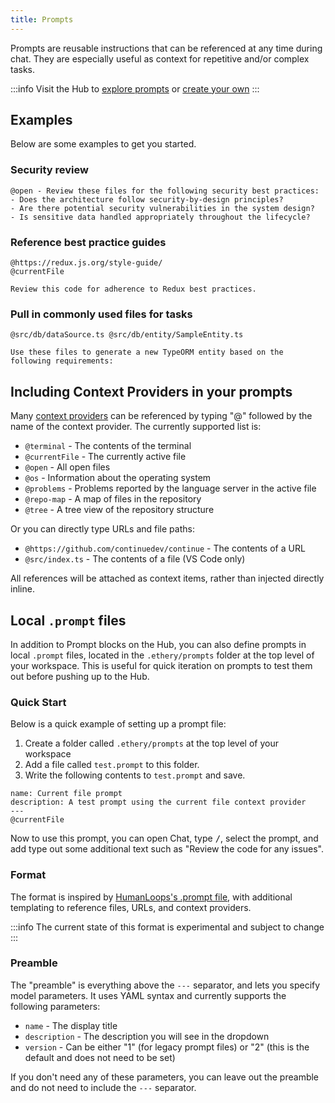```yaml
---
title: Prompts
---
```


Prompts are reusable instructions that can be referenced at any time during chat. They are especially useful as context for repetitive and/or complex tasks.

:::info
Visit the Hub to [explore prompts](https://hub.continue.dev/explore/prompts) or [create your own](https://hub.continue.dev/new?type=block&blockType=prompts)
:::

## Examples

Below are some examples to get you started.

### Security review

```text title="Security best practices review"
@open - Review these files for the following security best practices:
- Does the architecture follow security-by-design principles?
- Are there potential security vulnerabilities in the system design?
- Is sensitive data handled appropriately throughout the lifecycle?
```

### Reference best practice guides

```text title="Redux best practices review"
@https://redux.js.org/style-guide/
@currentFile

Review this code for adherence to Redux best practices.
```

### Pull in commonly used files for tasks

```text title="Generate a new TypeORM entity"
@src/db/dataSource.ts @src/db/entity/SampleEntity.ts

Use these files to generate a new TypeORM entity based on the following requirements:
```

## Including Context Providers in your prompts

Many [context providers](../context-providers.mdx) can be referenced by typing "@" followed by the name of the context provider. The currently supported list is:

- `@terminal` - The contents of the terminal
- `@currentFile` - The currently active file
- `@open` - All open files
- `@os` - Information about the operating system
- `@problems` - Problems reported by the language server in the active file
- `@repo-map` - A map of files in the repository
- `@tree` - A tree view of the repository structure

Or you can directly type URLs and file paths:

- `@https://github.com/continuedev/continue` - The contents of a URL
- `@src/index.ts` - The contents of a file (VS Code only)

All references will be attached as context items, rather than injected directly inline.

## Local `.prompt` files

In addition to Prompt blocks on the Hub, you can also define prompts in local `.prompt` files, located in the `.ethery/prompts` folder at the top level of your workspace. This is useful for quick iteration on prompts to test them out before pushing up to the Hub.

### Quick Start

Below is a quick example of setting up a prompt file:

1. Create a folder called `.ethery/prompts` at the top level of your workspace
2. Add a file called `test.prompt` to this folder.
3. Write the following contents to `test.prompt` and save.

```.prompt
name: Current file prompt
description: A test prompt using the current file context provider
---
@currentFile
```

Now to use this prompt, you can open Chat, type <kbd>/</kbd>, select the prompt, and add type out some additional text such as "Review the code for any issues".

### Format

The format is inspired by [HumanLoops's .prompt file](https://docs.humanloop.com/docs/prompt-file-format), with additional templating to reference files, URLs, and context providers.

:::info
The current state of this format is experimental and subject to change
:::

### Preamble

The "preamble" is everything above the `---` separator, and lets you specify model parameters. It uses YAML syntax and currently supports the following parameters:

- `name` - The display title
- `description` - The description you will see in the dropdown
- `version` - Can be either "1" (for legacy prompt files) or "2" (this is the default and does not need to be set)

If you don't need any of these parameters, you can leave out the preamble and do not need to include the `---` separator.
